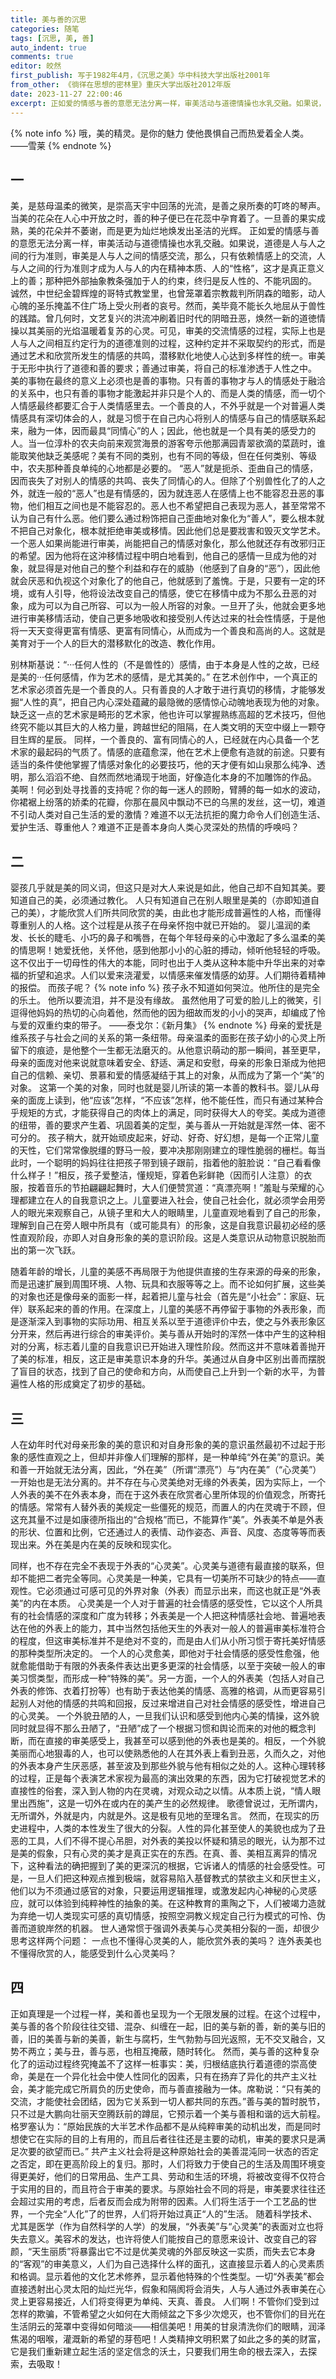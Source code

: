 ```yaml
---
title: 美与善的沉思
categories: 随笔
tags: [沉思, 美, 善]
auto_indent: true
comments: true
editor: 皎然
first_publish: 写于1982年4月，《沉思之美》华中科技大学出版社2001年
from_other: 《徜徉在思想的密林里》重庆大学出版社2012年版
date: 2023-11-27 22:00:46
excerpt: 正如爱的情感与善的意愿无法分离一样，审美活动与道德情操也水乳交融。如果说，道德是人与人之间的行为准则，审美是人与人之间的情感交流，那么，只有依赖情感上的交流，人与人之间的行为准则才成为人与人的内在精神本质、人的“性格”，这才是真正意义上的善；那种把外部抽象教条强加于人的约束，终归是反人性的、不能巩固的。
---
```

{% note info %}
哦，美的精灵。是你的魅力
使他畏惧自己而热爱着全人类。
——雪莱
{% endnote %}
## 一
美，是慈母温柔的微笑，是崇高天宇中回荡的光流，是善之泉所奏的叮咚的琴声。
当美的花朵在人心中开放之时，善的种子便已在花蕊中孕育着了。一旦善的果实成熟，美的花朵并不萎谢，而是更为灿烂地焕发出圣洁的光辉。
正如爱的情感与善的意愿无法分离一样，审美活动与道德情操也水乳交融。如果说，道德是人与人之间的行为准则，审美是人与人之间的情感交流，那么，只有依赖情感上的交流，人与人之间的行为准则才成为人与人的内在精神本质、人的“性格”，这才是真正意义上的善；那种把外部抽象教条强加于人的约束，终归是反人性的、不能巩固的。
诚然，中世纪金碧辉煌的哥特式教堂里，也曾笼罩着宗教裁判所阴森的暗影，动人心魄的圣乐掩盖不住广场上受火刑者的哀号。然而，美毕竟不能长久地屈从于兽性的践踏。曾几何时，文艺复兴的洪流冲刷着旧时代的阴暗丑恶，焕然一新的道徳情操以其美丽的光焰温暖着复苏的心灵。可见，审美的交流情感的过程，实际上也是人与人之间相互约定行为的道德准则的过程，这种约定并不采取契约的形式，而是通过艺术和欣赏所发生的情感的共鸣，潜移默化地使人心达到多样性的统一。审美于无形中执行了道德和善的要求；善通过审美，将自己的标准渗透于人性之中。
美的事物在最终的意义上必须也是善的事物。只有善的事物才与人的情感处于融洽的关系中，也只有善的事物才能激起并非只是个人的、而是人类的情感，而一切个人情感最终都要汇合于人类情感里去。一个善良的人，不外乎就是一个对普遍人类情感具有深切体会的人，就是习惯于在自己内心将别人的情感与自己的情感联系起来，融为一体，因而最具“同情心”的人；因此，他也就是一个具有美的感受力的人。当一位淳朴的农夫向前来观赏海景的游客夸示他那满园青翠欲滴的菜蔬时，谁能取笑他缺乏美感呢？美有不同的类别，也有不同的等级，但在任何类别、等级中，农夫那种善良单纯的心地都是必要的。
“恶人”就是扼杀、歪曲自己的情感，因而丧失了对别人的情感的共鸣、丧失了同情心的人。但除了个别兽性化了的人之外，就连一般的“恶人”也是有情感的，因为就连恶人在感情上也不能容忍丑恶的事物，他们相互之间也是不能容忍的。恶人也不希望把自己表现为恶人，甚至常常不认为自己有什么恶。他们要么通过粉饰把自己歪曲地对象化为“善人”，要么根本就不把自己对象化，根本就拒绝审美或移情。因此他们总是要戕害和毁灭文学艺术。
一个恶人如果尚能进行审美，尚能把自己的情感对象化，那么他就还存有改邪归正的希望。因为他将在这沖移情过程中明白地看到，他自己的感情一旦成为他的对象，就显得是对他自己的整个利益和存在的威胁（他感到了自身的“恶”），因此他就会厌恶和仇视这个对象化了的他自己，他就感到了羞愧。于是，只要有一定的环境，或有人引导，他将设法改变自己的情感，使它在移情中成为不那么丑恶的对象，成为可以为自己所容、可以为一般人所容的对象。一旦开了头，他就会更多地进行审美移情活动，使自己更多地吸收和接受别人传达过来的社会性情感，于是他将一天天变得更富有情感、更富有同情心，从而成为一个善良和高尚的人。这就是美育对于一个人的巨大的潜移默化的改造、教化作用。

别林斯基说：“···任何人性的（不是兽性的）感情，由于本身是人性的之故，已经是美的···任何感情，作为艺术的感情，是尤其美的。”
在艺术创作中，一个真正的艺术家必须首先是一个善良的人。只有善良的人才敢于进行真切的移情，才能够发掘“人性的真”，把自己内心深处蕴藏的最隐微的感情惊心动魄地表现为他的对象。缺乏这一点的艺术家是畸形的艺术家，他也许可以掌握熟练高超的艺术技巧，但他终究不能以其巨大的人格力量，跨越世纪的阻隔，在人类文明的天空中缀上一颗夺目生辉的星辰。
同样，一个善良的、富有同情心的人，已经就在内心具备一个艺术家的最起码的气质了。情感的底蕴愈深，他在艺术上便愈有造就的前途。只要有适当的条件使他掌握了情感对象化的必要技巧，他的天才便有如山泉那么纯净、透明，那么滔滔不绝、自然而然地涌现于地面，好像造化本身的不加雕饰的作品。
美啊！何必到处寻找善的支持呢？你的每一迷人的顾盼，臂膊的每一如水的波动，你裙裾上纷落的娇柔的花瓣，你那在晨风中飘动不已的乌黑的发丝，这一切，难道不引动人类对自己生活的爱的激情？难道不以无法抗拒的魔力命令人们创造生活、爱护生活、尊重他人？难道不正是善本身向人类心灵深处的热情的呼唤吗？
## 二
婴孩几乎就是美的同义词，但这只是对大人来说是如此，他自己却不自知其美。要知道自己的美，必须通过教化。
人只有知道自己在别人眼里是美的（亦即知道自己的美），才能欣赏人们所共同欣赏的美，由此也才能形成普遍性的人格，而懂得尊重别人的人格。这个过程是从孩子在母亲怀抱中就已开始的。
婴儿温润的柔发、长长的睫毛、小巧的鼻子和嘴唇，在每个年轻母亲的心中激起了多么温柔的美的情思啊！她爱抚他，关怀他，感到他那小小的心脏的搏动，倾听他轻轻的呼吸。这不仅出于一切母性的伟大的本能，同时也出于人类从这种本能中升华出来的对幸福的折望和追求。人们以爱来浇灌爱，以情感来催发情感的幼芽。人们期待着精神的报偿。
而孩子呢？
{% note info %}
孩子永不知道如何哭泣。他所住的是完全的乐土。
他所以要流泪，并不是没有缘故。
虽然他用了可爱的脸儿上的微笑，引逗得他妈妈的热切的心向着他，然而他的因为细故而发的小小的哭声，却编成了怜与爱的双重约束的带子。
——泰戈尔：《新月集》
{% endnote %}
母亲的爱抚是维系孩子与社会之间的关系的第一条纽带。母亲温柔的面影在孩子幼小的心灵上所留下的痕迹，是他整个一生都无法磨灭的。从他意识萌动的那一瞬间，甚至更早，母亲的面庞对他来说就意味着安全、舒适、满足和安慰，母亲的形象日渐成为他把自己的信赖、亲切、景慕和爱的情感凝结于其上的对象，从而成为了第一个“美”的对象。
这第一个美的对象，同时也就是婴儿所读的第一本善的教科书。婴儿从母亲的面庞上读到，他“应该”怎样，“不应该”怎样，他不能任性，而只有通过某种合乎规矩的方式，才能获得自己的肉体上的满足，同时获得大人的夸奖。美成为道德的纽带，善的要求产生着、巩固着美的定型，美与善从一开始就是浑然一体、密不可分的。
孩子稍大，就开始顽皮起来，好动、好奇、好幻想，是每一个正常儿童的天性，它们常常像脱缰的野马一般，要冲决那刚刚建立的理性脆弱的栅栏。每当此时，一个聪明的妈妈往往把孩子带到镜子跟前，指着他的脏脸说：“自己看看像什么样子！”相反，孩子爱整洁，懂规矩，穿着色彩鲜艳（因而引人注意）的衣服，按着音乐的节拍翩翩起舞时，大人们便赞赏道：“真漂亮啊！”羞耻与荣耀的心理都建立在人的自我意识之上。儿童要进入社会，使自己社会化，就必须学会用旁人的眼光来观察自己，从镜子里和大人的眼睛里，儿童直观地看到了自己的形象，理解到自己在旁人眼中所具有（或可能具有）的形象，这是自我意识最初必经的感性直观阶段，亦即人对自身形象的美的意识阶段。这是人类意识从动物意识脱胎而出的第一次飞跃。

随着年龄的增长，儿童的美感不再局限于为他提供直接的生存来源的母亲的形象，而是迅速扩展到周围环境、人物、玩具和衣服等等之上。而不论如何扩展，这些美的对象也还是像母亲的面影一样，起着把儿童与社会（首先是“小社会”：家庭、玩伴）联系起来的善的作用。在深度上，儿童的美感不再停留于事物的外表形象，而是逐渐深入到事物的实际功用、相互关系以至于道德评价中去，使之与外表形象区分开来，然后再进行综合的审美评价。美与善从开始时的浑然一体中产生的这种相对的分离，标志着儿童的自我意识已开始进入理性阶段。然而这并不意味着善抛开了美的标准，相反，这正是审美意识本身的升华。美通过从自身中区别出善而摆脱了盲目的状态，找到了自己的使命和方向，从而使自己上升到一个新的水平，为普遍性人格的形成奠定了初步的基础。
## 三
人在幼年时代对母亲形象的美的意识和对自身形象的美的意识虽然最初不过起于形象的感性直观之上，但却并非像人们理解的那样，是一种单纯“外在美”的意识。美和善一开始就无法分离，因此，“外在美”（所谓“漂亮”）与“内在美”（“心灵美”）一开始也是无法分离的。并不存在与心灵美绝对无缘的外表美，因为实际上，一个人外表的美不在外表本身，而在于这外表在欣赏者心里所体现的价值观念，所寄托的情感。常常有人替外表的美规定一些僵死的规范，而置人的内在灵魂于不顾，但这充其量不过是如康德所指出的“合规格”而已，不能算作“美”。外表美不单是外表的形状、位置和比例，它还通过人的表情、动作姿态、声音、风度、态度等等而表现出来。外在美是内在美的反映和现实化。

同样，也不存在完全不表现于外表的“心灵美”。心灵美与道德有最直接的联系，但却不能把二者完全等同。心灵美是一种美，它具有一切美所不可缺少的特点——直观性。它必须通过可感可见的外界对象（外表）而显示出来，而这也就正是“外表美”的内在本质。
心灵美是一个人对于普遍的社会情感的感受性，它以这个人所具有的社会情感的深度和广度为转移；外表美是一个人把这种情感社会地、普遍地表达在他的外表上的能力，其中当然包括他天生的外表对一般人的普遍审美标准符合的程度，但这审美标准并不是绝对不变的，而是由人们从小所习惯于寄托美好情感的那种类型所决定的。
一个人的心灵愈美，即他对于社会情感的感受性愈强，他就愈能借助于有限的外表条件表达出更多更深的社会情感，以至于突破一般人的审美习惯类型，而形成一种“特殊的美”。另一方面，一个人的外表美（包括人对自己外表的修饰、衣着打扮等）也有助于表达他美的情感、高雅的格调，从而更容易引起别人对他的情感的共鸣和回报，反过来增进自己对社会情感的感受性，增进自己的心灵美。
一个外貌丑陋的人，一旦我们认识和感受到他内心美的情操，这外貌同时就显得不那么丑陋了，“丑陋”成了一个根据习惯和舆论而来的对他的概念判断，而在直接的审美感受上，我甚至可以感到他的外表也是美的。相反，一个外貌美丽而心地狠毒的人，也可以使熟悉他的人在其外表上看到丑恶，久而久之，对他的外表本身产生厌恶感，甚至波及到那些外貌与他有相似之处的人。这种心理转移的过程，正是每个表演艺术家视为最高的演出效果的东西，因为它打破视觉艺术的直接性的俗套，深入到人物的内在灵魂，对观众动之以情。从本质上说，“情人眼里出西施”，这是一切外在或内在的美产生的必然规律。
歌德曾说过，无所谓内，无所谓外，外就是内，内就是外。这是极有见地的至理名言。
然而，在现实的历史进程中，人类的本性发生了很大的分裂。人性的异化甚至使人的美貌也成为了丑恶的工具，人们不得不提心吊胆，对外表的美投以怀疑和猜忌的眼光，认为那不过是美的假象，只有心灵的美才是真正实在的东西。在真、善、美相互离异的情况下，这种看法的确把握到了美的更深沉的根据，它诉诸人的情感的社会感受性。可是，一旦人们把这种观点推到极端，就容易陷入基督教式的禁欲主义和厌世主义，他们以为不须通过感官的对象，只要运用逻辑推理，或激发起内心神秘的心灵感应，就可以体验到纯粹神性的抽象的美。在这种教育的熏陶之下，人们被竭力造就为弃绝一切人类现实可感的真切情感，按照空洞教义规定自己行为模式的可怜、伪善而道貌岸然的机器。
世人通常惯于强调外表美与心灵美相分裂的一面，却很少思考这样两个问题：
一点也不懂得心灵美的人，能欣赏外表的美吗？
连外表美也不懂得欣赏的人，能感受到什么心灵美吗？
## 四
正如真理是一个过程一样，美和善也呈现为一个无限发展的过程。在这个过程中，美与善的各个阶段往往交错、混杂、纠缠在一起，旧的美与新的善，新的美与旧的善，旧的美善与新的美善，新生与腐朽，生气勃勃与回光返照，无不交叉融合，又势不两立；美与丑，善与恶，也相互掩蔽，随时转化。
然而，美与善的这种复杂化了的运动过程终究掩盖不了这样一桩事实：美，归根结底执行着道德的崇高使命，美是在一个异化社会中使人性同化的因素，只有在扬弃了异化的共产主义社会，美才能完成它所肩负的历史使命，而与善直接融为一体。席勒说：“只有美的交流，才能使社会团结，因为它关系到一切人都共同的东西。”善与美的暂时脱节，只不过是大鹏向壮丽天空腾跃前的蹲屈，它预示着一个美与善相和谐的远大前程。
格罗塞认为：“原始民族的大半艺术作品都不是从纯粹审美的动机出发，而是同时想使它在实际的目的上有用的，而且后者往往还是主要的动机，审美的要求只是满足次要的欲望而已。”
共产主义社会将是这种原始社会的美善混沌同一状态的否定之否定，即在更高阶段上的复归。那时，人们将致力于使自己的生活及周围环境变得更美好，他们的日常用品、生产工具、劳动和生活的环境，将被改变得不仅符合于实用的目的，而且符合于审美的要求。与原始社会不同的将是，审美要求往往还会超过实用的考虑，后者反而会成为附带的因素。人们将生活于一个工艺品的世界，一个完全“人化”了的世界，人们将开始过真正“人的”生活。
随着科学技术、尤其是医学（作为自然科学的人学）的发展，“外表美”与“心灵美”的表面对立也将失去意义。美容术的发达，也许将使人们能按自己的意愿来设计、改变自己的容颜，“天生丽质”将暴露出它不过是优美灵魂的外部反映这一实质，而失去它本身的“客观”的审美意义，人们为自己选择什么样的面孔，这直接显示着人的心灵素质和格调。显示着他的文化艺术修养，显示着他特殊的个性类型。一切“外表美”都会直接透射出心灵太阳的灿烂光华，假象和隔阂将会消失，人与人通过外表审美在心灵上更容易接近，人们将变得更为单纯、天真、善良。
人们啊！不管你们受到过怎样的欺骗，不管希望之火如何在大雨倾盆之下多少次熄灭，也不管你们的目光在生活阴云的笼罩中变得如何暗淡——相信美吧！用美的甘泉清洗你们的眼睛，润泽焦渴的咽喉，灌溉新的希望的芽苞吧！人类精抻文明积累了如此之多的美的财富，它是我们重新建立起生活的坚定信念的沃土，只要我们用生命的根去深入，去探索，去吸取！
